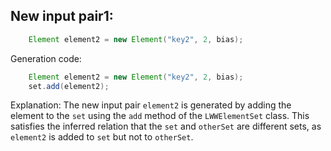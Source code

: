 ## New input pair1:
```java
    Element element2 = new Element("key2", 2, bias);
```
Generation code:
```java
    Element element2 = new Element("key2", 2, bias);
    set.add(element2);
```
Explanation: The new input pair `element2` is generated by adding the element to the `set` using the `add` method of the `LWWElementSet` class. This satisfies the inferred relation that the `set` and `otherSet` are different sets, as `element2` is added to `set` but not to `otherSet`.
